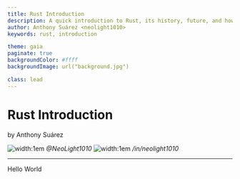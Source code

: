 ```yaml
---
title: Rust Introduction
description: A quick introduction to Rust, its history, future, and how to get started.
author: Anthony Suárez <neolight1010>
keywords: rust, introduction

theme: gaia
paginate: true
backgroundColor: #ffff
backgroundImage: url("background.jpg")

class: lead
---
```


# Rust Introduction

by Anthony Suárez


![width:1em](https://cdn-icons-png.flaticon.com/512/25/25231.png) *@NeoLight1010*
![width:1em](https://cdn-icons-png.flaticon.com/512/174/174857.png) */in/neolight1010*

---

Hello World
